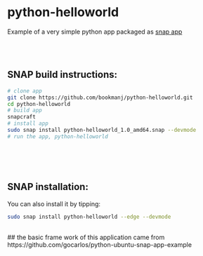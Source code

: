 # python-helloworld

Example of a very simple python app packaged as [snap app](https://snapcraft.io)

<br><br>
## SNAP build instructions:

```bash
# clone app
git clone https://github.com/bookmanj/python-helloworld.git
cd python-helloworld
# build app
snapcraft
# install app
sudo snap install python-helloworld_1.0_amd64.snap --devmode
# run the app, python-helloworld
```
<br><br><br>

## SNAP installation:
You can also install it by tipping:

```bash
sudo snap install python-helloworld --edge --devmode
```

<br>
## the basic frame work of this application came from https://github.com/gocarlos/python-ubuntu-snap-app-example
<br>
<br>
<br>
<br>
<br>

